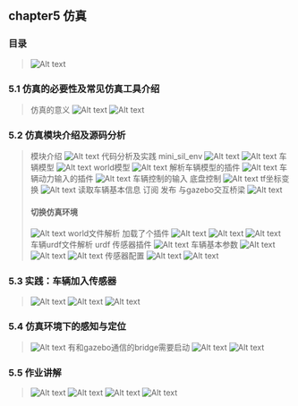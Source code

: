 ## chapter5 仿真
### 目录
> ![Alt text](image.png)

### 5.1 仿真的必要性及常见仿真工具介绍
> 仿真的意义
> ![Alt text](image-1.png)
> ![Alt text](image-2.png)

### 5.2 仿真模块介绍及源码分析
> 模块介绍
> ![Alt text](image-3.png)
> 代码分析及实践
> mini_sil_env
> ![Alt text](image-4.png)
> ![Alt text](image-5.png)
> 车辆模型
> ![Alt text](image-6.png)
> world模型
> ![Alt text](image-7.png)
> 解析车辆模型的插件
> ![Alt text](image-8.png)
> 车辆动力输入的插件
> ![Alt text](image-9.png)
> 车辆控制的输入 底盘控制
> ![Alt text](image-10.png)
> tf坐标变换
> ![Alt text](image-11.png)
> 读取车辆基本信息 订阅 发布
> 与gazebo交互桥梁
> ![Alt text](image-12.png)
> #### 切换仿真环境 
> ![Alt text](image-13.png)
> world文件解析
> 加载了个插件
> ![Alt text](image-14.png)
> ![Alt text](image-15.png)
> ![Alt text](image-16.png)
> 车辆urdf文件解析
> urdf 传感器插件
> ![Alt text](image-18.png)
> 车辆基本参数
> ![Alt text](image-19.png)
> ![Alt text](image-20.png)
> ![Alt text](image-21.png)
> 传感器配置
> ![Alt text](image-22.png)
> ![Alt text](image-23.png)

### 5.3 实践：车辆加入传感器
> ![Alt text](image-24.png)
> ![Alt text](image-25.png)
> ![Alt text](image-26.png)

### 5.4 仿真环境下的感知与定位
> ![Alt text](image-27.png)
> 有和gazebo通信的bridge需要启动
> ![Alt text](image-28.png)
> ![Alt text](image-29.png)

### 5.5 作业讲解
> ![Alt text](image-30.png)
> ![Alt text](image-31.png)
> ![Alt text](image-32.png)
> ![Alt text](image-33.png)